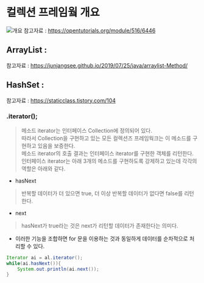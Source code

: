 # 컬렉션 프레임웤 개요
![개요](https://prashantgaurav1.files.wordpress.com/2013/12/java-util-collection.gif)
참고자료 : https://opentutorials.org/module/516/6446

## ArrayList :
참고자료 : https://junjangsee.github.io/2019/07/25/java/arraylist-Method/

## HashSet :
참고자료 : https://staticclass.tistory.com/104


### .iterator();
> 메소드 iterator는 인터페이스 Collection에 정의되어 있다.<br>
> 따라서 Collection을 구현하고 있는 모든 컬렉션즈 프레임웍크는 이 메소드를 구현하고 있음을 보증한다.<br>
> 메소드 iterator의 호출 결과는 인터페이스 iterator를 구현한 객체를 리턴한다.<br>
> 인터페이스 iterator는 아래 3개의 메소드를 구현하도록 강제하고 있는데 각각의 역할은 아래와 같다.

- hasNext
> 반복할 데이터가 더 있으면 true, 더 이상 반복할 데이터가 없다면 false를 리턴한다.
- next
> hasNext가 true라는 것은 next가 리턴할 데이터가 존재한다는 의미다. 
- 이러한 기능을 조합하면 for 문을 이용하는 것과 동일하게 데이터를 순차적으로 처리할 수 있다.
```java
Iterator ai = al.iterator();
while(ai.hasNext()){
    System.out.println(ai.next());
}
```
